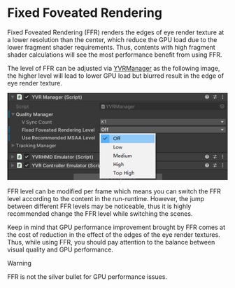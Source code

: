 # Fixed Foveated Rendering

Fixed Foveated Rendering (FFR) renders the edges of eye render texture at a lower resolution than the center, which reduce the GPU load due to the lower fragment shader requirements. Thus, contents with high fragment shader calculations will see the most performance benefit from using FFR.

The level of FFR can be adjusted via [YVRManager](xref:YVR.Core.YVRManager) as the following image, the higher level will lead to lower GPU load but blurred result in the edge of eye render texture.

![Fixed Foveated Rendering](FixedFoveatedRendering/2021-04-29-16-06-46.png)

FFR level can be modified per frame which means you can switch the FFR level according to the content in the run-runtime. However, the jump between different FFR levels may be noticeable, thus it is highly recommended change the FFR level while switching the scenes.

Keep in mind that GPU performance improvement brought by FFR comes at the cost of reduction in the effect of the edges of the eye render textures. Thus, while using FFR, you should pay attention to the balance between visual quality and GPU performance.

> [!Warning]
> FFR is not the silver bullet for GPU performance issues.
